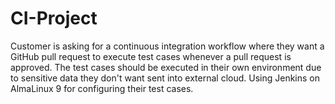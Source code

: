# CI-Project
Customer is asking for a continuous integration workflow where they want a GitHub pull request to execute test cases whenever a pull request is approved. The test cases should be executed in their own environment due to sensitive data they don't want sent into external cloud. Using Jenkins on AlmaLinux 9 for configuring their test cases.

